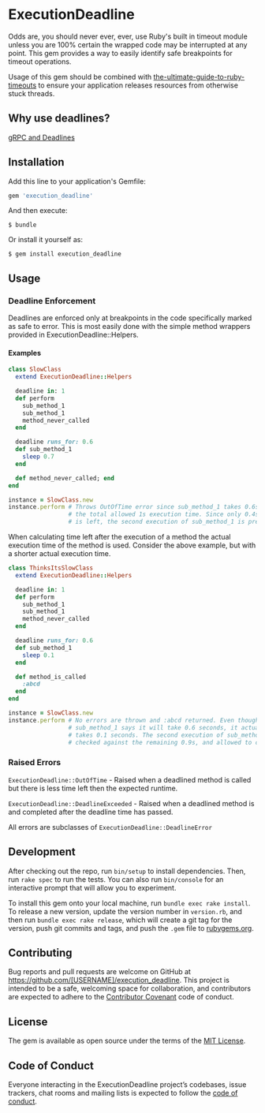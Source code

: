 # ExecutionDeadline

Odds are, you should never ever, ever, use Ruby's built in timeout module
unless you are 100% certain the wrapped code may be interrupted at any point.
This gem provides a way to easily identify safe breakpoints for timeout
operations.

Usage of this gem should be combined with [the-ultimate-guide-to-ruby-timeouts](https://github.com/ankane/the-ultimate-guide-to-ruby-timeouts)
to ensure your application releases resources from otherwise stuck threads.

## Why use deadlines?
[gRPC and Deadlines](https://grpc.io/blog/deadlines/)


## Installation

Add this line to your application's Gemfile:

```ruby
gem 'execution_deadline'
```

And then execute:

    $ bundle

Or install it yourself as:

    $ gem install execution_deadline

## Usage

### Deadline Enforcement

Deadlines are enforced only at breakpoints in the code specifically marked as
safe to error. This is most easily done with the simple method wrappers
provided in ExecutionDeadline::Helpers.

#### Examples

```ruby
class SlowClass
  extend ExecutionDeadline::Helpers

  deadline in: 1
  def perform
    sub_method_1
    sub_method_1
    method_never_called
  end

  deadline runs_for: 0.6
  def sub_method_1
    sleep 0.7
  end

  def method_never_called; end
end

instance = SlowClass.new
instance.perform # Throws OutOfTime error since sub_method_1 takes 0.6s of
                 # the total allowed 1s execution time. Since only 0.4s
                 # is left, the second execution of sub_method_1 is prevented
```

When calculating time left after the execution of a method the actual execution
time of the method is used. Consider the above example, but with a shorter
actual execution time.

```ruby
class ThinksItsSlowClass
  extend ExecutionDeadline::Helpers

  deadline in: 1
  def perform
    sub_method_1
    sub_method_1
    method_never_called
  end

  deadline runs_for: 0.6
  def sub_method_1
    sleep 0.1
  end

  def method_is_called
    :abcd
  end
end

instance = SlowClass.new
instance.perform # No errors are thrown and :abcd returned. Even though
                 # sub_method_1 says it will take 0.6 seconds, it actually
                 # takes 0.1 seconds. The second execution of sub_method_1 is
                 # checked against the remaining 0.9s, and allowed to continue
```

### Raised Errors
`ExecutionDeadline::OutOfTime` - Raised when a deadlined method is called but
  there is less time left then the expected runtime.

`ExecutionDeadline::DeadlineExceeded` - Raised when a deadlined method is
and completed after the deadline time has passed.

All errors are subclasses of `ExecutionDeadline::DeadlineError`

## Development

After checking out the repo, run `bin/setup` to install dependencies. Then, run `rake spec` to run the tests. You can also run `bin/console` for an interactive prompt that will allow you to experiment.

To install this gem onto your local machine, run `bundle exec rake install`. To release a new version, update the version number in `version.rb`, and then run `bundle exec rake release`, which will create a git tag for the version, push git commits and tags, and push the `.gem` file to [rubygems.org](https://rubygems.org).

## Contributing

Bug reports and pull requests are welcome on GitHub at https://github.com/[USERNAME]/execution_deadline. This project is intended to be a safe, welcoming space for collaboration, and contributors are expected to adhere to the [Contributor Covenant](http://contributor-covenant.org) code of conduct.

## License

The gem is available as open source under the terms of the [MIT License](https://opensource.org/licenses/MIT).

## Code of Conduct

Everyone interacting in the ExecutionDeadline project’s codebases, issue trackers, chat rooms and mailing lists is expected to follow the [code of conduct](https://github.com/[USERNAME]/execution_deadline/blob/master/CODE_OF_CONDUCT.md).
